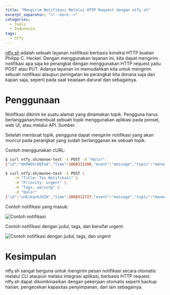 ```yaml
---
title: "Mengirim Notifikasi Melalui HTTP Request dengan ntfy.sh"
excerpt_separator: "<!--more-->"
categories:
  - Tools
  - Indonesia
tags:
  - ntfy
---
```


[ntfy.sh](https://ntfy.sh) adalah sebuah layanan notifikasi berbasis koneksi HTTP buatan Philipp C. Heckel. Dengan menggunakan layanan ini, kita dapat mengirim notifikasi apa saja ke perangkat dengan menggunakan HTTP request yaitu POST atau PUT. Adanya layanan ini memudahkan kita untuk mengirim sebuah notifikasi ataupun peringatan ke perangkat kita dimana saja dan kapan saja, seperti pada saat keadaan darurat dan sebagainya.

<!--more-->

# Penggunaan

Notifikasi dikirim ke suatu alamat yang dinamakan topik. Pengguna harus berlangganan/membuat sebuah topik menggunakan aplikasi pada ponsel, web UI, atau melalui API. Sumber.

Setelah membuat topik, pengguna dapat mengirim notifikasi yang akan muncul pada perangkat yang sudah berlangganan ke sebuah topik.

Contoh menggunakan cURL:

```bash
$ curl ntfy.sh/manoe-test -X POST -d "Halo!"
{"id":"mhPWOSrOEPa6","time":1668311286,"event":"message","topic":"manoe-test","message":"Halo!"}

$ curl ntfy.sh/manoe-test -X POST \
    -H "Title: Tes Notifikasi" \
    -H "Priority: urgent" \
    -H "Tags: warning" \
    -d "Halo!"
{"id":"unEikqvUJXZm","time":1668311727,"event":"message","topic":"manoe-test","title":"Tes Notifikasi","message":"Halo!","priority":5,"tags":["warning"]}
```

Contoh notifikasi yang masuk:

![Contoh notifikasi](https://i.ibb.co.com/7WNJNWD/1-EZmu-Fee-BIu0-Ms-Q-lg45v3w.png)

Contoh notifikasi dengan judul, tags, dan bersifat urgent:

![Contoh notifikasi dengan judul, tags, dan urgent](https://i.ibb.co.com/tDS0Stm/1-vc-U7-UK1-Uvzh-HKZYQS3mg.png)

# Kesimpulan

ntfy.sh sangat berguna untuk mengirim pesan notifikasi secara otomatis melalui CLI ataupun melalui integrasi aplikasi, berbasis HTTP request. ntfy.sh dapat dikombinasikan dengan pekerjaan otomatis seperti backup harian, pengecekan kapasitas penyimpanan, dan lain sebagainya.
